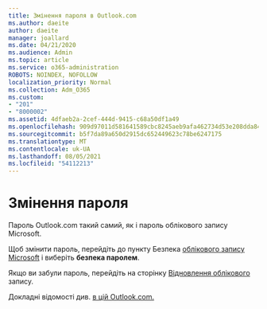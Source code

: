 ```yaml
---
title: Змінення пароля в Outlook.com
ms.author: daeite
author: daeite
manager: joallard
ms.date: 04/21/2020
ms.audience: Admin
ms.topic: article
ms.service: o365-administration
ROBOTS: NOINDEX, NOFOLLOW
localization_priority: Normal
ms.collection: Adm_O365
ms.custom:
- "201"
- "8000002"
ms.assetid: 4dfaeb2a-2cef-444d-9415-c68a50df1a49
ms.openlocfilehash: 909d97011d581641589cbc8245aeb9afa462734d53e208dda84657cd306d6fb2
ms.sourcegitcommit: b5f7da89a650d2915dc652449623c78be6247175
ms.translationtype: MT
ms.contentlocale: uk-UA
ms.lasthandoff: 08/05/2021
ms.locfileid: "54112213"
---
```

# <a name="change-your-password"></a>Змінення пароля

Пароль Outlook.com такий самий, як і пароль облікового запису Microsoft.
  
Щоб змінити пароль, перейдіть до пункту Безпека [облікового запису Microsoft](https://go.microsoft.com/fwlink/p/?linkid=842325&amp;clcid=0x409) і виберіть **безпека паролем**.
  
Якщо ви забули пароль, перейдіть на сторінку [Відновлення облікового](https://go.microsoft.com/fwlink/p/?linkid=841909) запису.
  
Докладні відомості див. [в цій Outlook.com.](https://support.office.com/article/2138d690-811c-4545-b2f3-e4dbe80c9735?wt.mc_id=Office_Outlook_com_Alchemy)
